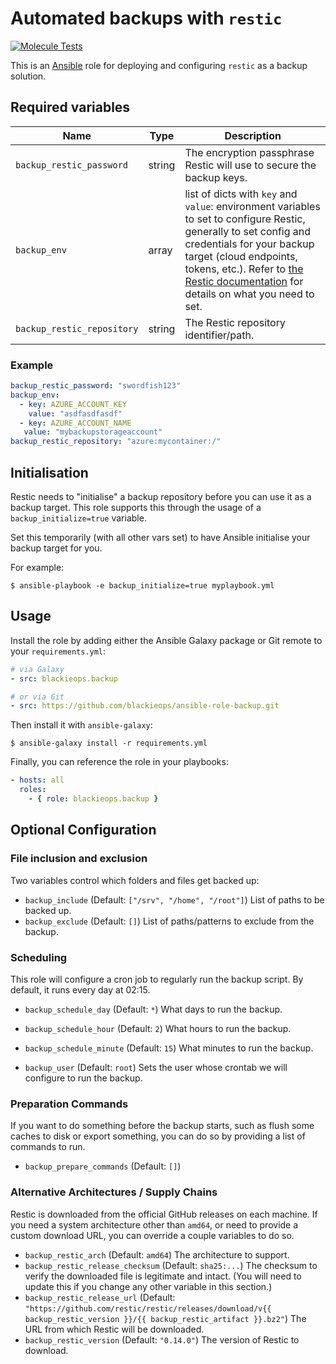 # Automated backups with `restic`

[![Molecule Tests](https://github.com/blackieops/ansible-role-backup/actions/workflows/test.yml/badge.svg)](https://github.com/blackieops/ansible-role-backup/actions/workflows/test.yml)

This is an [Ansible][ansible] role for deploying and configuring `restic` as a
backup solution.

[ansible]: https://ansible.com

## Required variables

| **Name** | **Type** | **Description**
| -------- | -------- | ---------------
| `backup_restic_password` | string |  The encryption passphrase Restic will use to secure the backup keys. |
| `backup_env` | array | list of dicts with `key` and `value`: environment variables to set to configure Restic, generally to set config and credentials for your backup target (cloud endpoints, tokens, etc.). Refer to [the Restic documentation][resticenv] for details on what you need to set. |
| `backup_restic_repository` | string | The Restic repository identifier/path. |

### Example

```yaml
backup_restic_password: "swordfish123"
backup_env:
  - key: AZURE_ACCOUNT_KEY
    value: "asdfasdfasdf"
  - key: AZURE_ACCOUNT_NAME
   value: "mybackupstorageaccount"
backup_restic_repository: "azure:mycontainer:/"
```

[resticenv]: https://restic.readthedocs.io/en/stable/040_backup.html#environment-variables

## Initialisation

Restic needs to "initialise" a backup repository before you can use it as a
backup target. This role supports this through the usage of a
`backup_initialize=true` variable.

Set this temporarily (with all other vars set) to have Ansible initialise your
backup target for you.

For example:

```
$ ansible-playbook -e backup_initialize=true myplaybook.yml
```

## Usage

Install the role by adding either the Ansible Galaxy package or Git remote to
your `requirements.yml`:

```yaml
# via Galaxy
- src: blackieops.backup

# or via Git
- src: https://github.com/blackieops/ansible-role-backup.git
```

Then install it with `ansible-galaxy`:

```
$ ansible-galaxy install -r requirements.yml
```

Finally, you can reference the role in your playbooks:

```yaml
- hosts: all
  roles:
    - { role: blackieops.backup }
```

## Optional Configuration

### File inclusion and exclusion

Two variables control which folders and files get backed up:

* `backup_include` (Default: `["/srv", "/home", "/root"]`) List of paths to be backed up.
* `backup_exclude` (Default: `[]`) List of paths/patterns to exclude from the backup.

### Scheduling

This role will configure a cron job to regularly run the backup script. By
default, it runs every day at 02:15.

* `backup_schedule_day` (Default: `*`) What days to run the backup.
* `backup_schedule_hour` (Default: `2`) What hours to run the backup.
* `backup_schedule_minute` (Default: `15`) What minutes to run the backup.

* `backup_user` (Default: `root`) Sets the user whose crontab we will configure
  to run the backup.

### Preparation Commands

If you want to do something before the backup starts, such as flush some caches
to disk or export something, you can do so by providing a list of commands to
run.

* `backup_prepare_commands` (Default: `[]`)

### Alternative Architectures / Supply Chains

Restic is downloaded from the official GitHub releases on each machine. If you
need a system architecture other than `amd64`, or need to provide a custom
download URL, you can override a couple variables to do so.

* `backup_restic_arch` (Default: `amd64`) The architecture to support.
* `backup_restic_release_checksum` (Default: `sha25:...`) The checksum to verify the downloaded file is legitimate and intact. (You will need to update this if you change any other variable in this section.)
* `backup_restic_release_url` (Default: `"https://github.com/restic/restic/releases/download/v{{ backup_restic_version }}/{{ backup_restic_artifact }}.bz2"`) The URL from which Restic will be downloaded.
* `backup_restic_version` (Default: `"0.14.0"`) The version of Restic to download.

